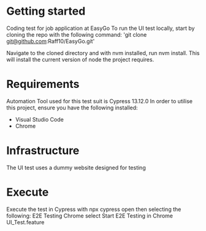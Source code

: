 # Getting started
Coding test for job application at EasyGo
To run the UI test locally, start by cloning the repo with the following command:
'git clone git@github.com:Raff10/EasyGo.git'

Navigate to the cloned directory and with nvm installed, run nvm install. This will install the current version of node the project requires.

# Requirements
Automation Tool used for this test suit is Cypress 13.12.0
In order to utilise this project, ensure you have the following installed:
- Visual Studio Code
- Chrome

# Infrastructure
The UI test uses a dummy website designed for testing

# Execute
Execute the test in Cypress with npx cypress open then selecting the following:
E2E Testing
Chrome
select Start E2E Testing in Chrome
UI_Test.feature
